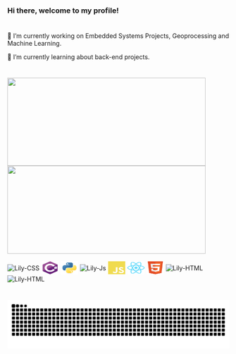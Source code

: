 <!--
**willycoutinho/willycoutinho** is a ✨ _special_ ✨ repository because its `README.md` (this file) appears on your GitHub profile.

Here are some ideas to get you started:

-🔭 I’m currently working on ...
- 🌱 I’m currently learning ...
- 👯 I’m looking to collaborate on ...
- 🤔 I’m looking for help with ...
- 💬 Ask me about ...
- 📫 How to reach me: ...
- 😄 Pronouns: ...
- ⚡ Fun fact: ...
-->

<img align="right" alt="" height="190px" src="https://github.com/user-attachments/assets/a1701668-33ec-4d23-a4b4-7fe0633f0b79">
<h3 align="left">Hi there, welcome to my profile!</h3>

#

🔭 I’m currently working on Embedded Systems Projects, Geoprocessing and Machine Learning.

🌱 I’m currently learning about back-end projects.

#

<a href="https://github.com/anuraghazra/github-readme-stats">
  <img height=200 width=450 align="center" src="https://github-readme-stats.vercel.app/api?username=willycoutinho&theme=dracula&card_width=200" />
</a>
<a href="https://github.com/anuraghazra/convoychat">
  <img height=200 width=450 align="center" src="https://github-readme-stats.vercel.app/api/top-langs?username=willycoutinho&langs_count=5&theme=tokyonight&card_width=200" />
</a>

<div style="display: inline_block"><br>
  <img align="center" alt="Lily-CSS" height="30" width="40" src="https://github.com/user-attachments/assets/064d0284-a881-4c1e-b0ed-e8f7610c3877">
  <img align="center" alt="Lily-Csharp" height="30" width="40" src="https://raw.githubusercontent.com/devicons/devicon/master/icons/csharp/csharp-original.svg">
  <img align="center" alt="Lily-Python" height="30" width="40" src="https://raw.githubusercontent.com/devicons/devicon/master/icons/python/python-original.svg"> 
  <img align="center" alt="Lily-Js" height="30" width="40" src="https://cdn.jsdelivr.net/gh/devicons/devicon/icons/java/java-original.svg">
  <img align="center" alt="Lily-Js" height="30" width="40" src="https://raw.githubusercontent.com/devicons/devicon/master/icons/javascript/javascript-plain.svg">
  <img align="center" alt="Lily-React" height="30" width="40" src="https://raw.githubusercontent.com/devicons/devicon/master/icons/react/react-original.svg">
  <img align="center" alt="Lily-HTML" height="30" width="40" src="https://raw.githubusercontent.com/devicons/devicon/master/icons/html5/html5-original.svg">
  <img align="center" alt="Lily-HTML" height="30" width="40" src="https://cdn.jsdelivr.net/gh/devicons/devicon/icons/mysql/mysql-original.svg">
  <img align="center" alt="Lily-HTML" height="30" width="40" src="https://github.com/user-attachments/assets/1954890d-0c42-4f3c-93c2-0ac2cc0437d1">
</div>

#

<picture align="center">
  <source media="(prefers-color-scheme: dark)" srcset="https://raw.githubusercontent.com/willycoutinho/willycoutinho/output/github-contribution-grid-snake-dark.svg">
  <source media="(prefers-color-scheme: light)" srcset="https://raw.githubusercontent.com/willycoutinho/willycoutinho/output/github-contribution-grid-snake-dark.svg">
  <img align="center" alt="github contribution grid snake animation" src="https://raw.githubusercontent.com/willycoutinho/willycoutinho/output/github-contribution-grid-snake.svg">
</picture>
